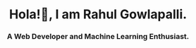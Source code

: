 <h1 align="center">Hola!👋, I am Rahul Gowlapalli.</h1>
<h3 align="center">A Web Developer and Machine Learning Enthusiast.</h3>

<!--
**rahulg009/rahulg009** is a ✨ _special_ ✨ repository because its `README.md` (this file) appears on your GitHub profile.

### Some more about me

- 🔭 I’m currently working on [Ecommerce Site](https://github.com/rahulg009/Ecommerce-site-Node)
- 🌱 I’m currently learning DL, Competitive Coding.
- 👯 I’m looking to collaborate on Projects and Hacathons.
- 🤔 I’m looking for help with Deployment of Deep Learning Projects.
- 💬 Ask me about **Node.js, Data Science and Machine Learning**.
- 📝 I post my articles on [Medium](https://medium.com/@rahulgowlapalli01)
- 📫 How to reach me: [Linkdin](https://www.linkedin.com/in/rahul-gowlapalli-40b78b1a5/)
- 😄 Pronouns: He/Him
- ⚡ Fun fact: I love to play cricket
-->
